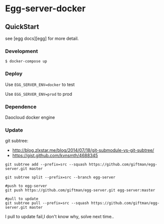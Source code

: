 # Egg-server-docker



## QuickStart

<!-- add docs here for user -->

see [egg docs][egg] for more detail.

### Development
```shell
$ docker-compose up
```

### Deploy

Use `EGG_SERVER_ENV=docker` to test

Use `EGG_SERVER_ENV=prod` to prod

### Dependence

Daocloud docker engine

### Update

git subtree:

* http://blog.zlxstar.me/blog/2014/07/18/git-submodule-vs-git-subtree/
* https://gist.github.com/kvnsmth/4688345

```
git subtree add --prefix=src --squash https://github.com/giftman/egg-server.git master

git subtree split --prefix=src --branch egg-server

#push to egg-server
git push https://github.com/giftman/egg-server.git egg-server:master

#pull to update 
git subtree pull --prefix=src --squash https://github.com/giftman/egg-server.git master
```

I pull to update fail,I don't know why, solve next time..